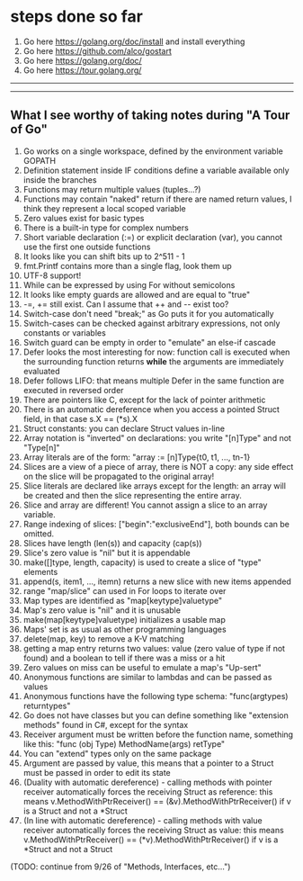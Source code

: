 # steps done so far

1. Go here <https://golang.org/doc/install> and install everything
2. Go here <https://github.com/alco/gostart>
3. Go here <https://golang.org/doc/>
4. Go here <https://tour.golang.org/>

---
---

## What I see worthy of taking notes during "A Tour of Go"

1. Go works on a single workspace, defined by the environment variable GOPATH
2. Definition statement inside IF conditions define a variable available only inside the branches
3. Functions may return multiple values (tuples...?)
4. Functions may contain "naked" return if there are named return values, I think they represent a local scoped variable
5. Zero values exist for basic types
6. There is a built-in type for complex numbers
7. Short variable declaration (:=) or explicit declaration (var), you cannot use the first one outside functions
8. It looks like you can shift bits up to 2^511 - 1
9. fmt.Printf contains more than a single flag, look them up
10. UTF-8 support!
11. While can be expressed by using For without semicolons
12. It looks like empty guards are allowed and are equal to "true"
13. -=, += still exist. Can I assume that ++ and -- exist too?
14. Switch-case don't need "break;" as Go puts it for you automatically
15. Switch-cases can be checked against arbitrary expressions, not only constants or variables
16. Switch guard can be empty in order to "emulate" an else-if cascade
17. Defer looks the most interesting for now: function call is executed when the surrounding function returns **while** the arguments are immediately evaluated
18. Defer follows LIFO: that means multiple Defer in the same function are executed in reversed order
19. There are pointers like C, except for the lack of pointer arithmetic
20. There is an automatic dereference when you access a pointed Struct field, in that case s.X == (*s).X
21. Struct constants: you can declare Struct values in-line
22. Array notation is "inverted" on declarations: you write "\[n]Type" and not "Type\[n]"
23. Array literals are of the form: "array := \[n]Type{t0, t1, ..., tn-1}
24. Slices are a view of a piece of array, there is NOT a copy: any side effect on the slice will be propagated to the original array!
25. Slice literals are declared like arrays except for the length: an array will be created and then the slice representing the entire array.
26. Slice and array are different! You cannot assign a slice to an array variable.
27. Range indexing of slices: \["begin":"exclusiveEnd"\], both bounds can be omitted.
28. Slices have length (len(s)) and capacity (cap(s))
29. Slice's zero value is "nil" but it is appendable
30. make(\[]type, length, capacity) is used to create a slice of "type" elements
31. append(s, item1, ..., itemn) returns a new slice with new items appended
32. range "map/slice" can used in For loops to iterate over
33. Map types are identified as "map\[keytype]valuetype"
34. Map's zero value is "nil" and it is unusable
35. make(map\[keytype]valuetype) initializes a usable map
36. Maps' set is as usual as other programming languages
37. delete(map, key) to remove a K-V matching
38. getting a map entry returns two values: value (zero value of type if not found) and a boolean to tell if there was a miss or a hit
39. Zero values on miss can be useful to emulate a map's "Up-sert"
40. Anonymous functions are similar to lambdas and can be passed as values
41. Anonymous functions have the following type schema: "func(argtypes) returntypes"
42. Go does not have classes but you can define something like "extension methods" found in C#, except for the syntax
43. Receiver argument must be written before the function name, something like this: "func (obj Type) MethodName(args) retType"
44. You can "extend" types only on the same package
45. Argument are passed by value, this means that a pointer to a Struct must be passed in order to edit its state
46. (Duality with automatic dereference) - calling methods with pointer receiver automatically forces the receiving Struct as reference: this means v.MethodWithPtrReceiver() == (&v).MethodWithPtrReceiver() if v is a Struct and not a *Struct
47. (In line with automatic dereference) - calling methods with value receiver automatically forces the receiving Struct as value: this means v.MethodWithPtrReceiver() == (*v).MethodWithPtrReceiver() if v is a *Struct and not a Struct

(TODO: continue from 9/26 of "Methods, Interfaces, etc...")